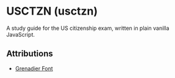 # USCTZN (usctzn)

A study guide for the US citizenship exam, written in plain vanilla JavaScript.

## Attributions

- [Grenadier Font](https://www.1001fonts.com/grenadier-font.html)
